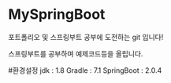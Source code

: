 # MySpringBoot
포트폴리오 및 스프링부트 공부에 도전하는 git 입니다!

스프링부트를 공부하며 예제코드등을 올립니다.

#환경설정
jdk : 1.8
Gradle : 7.1
SpringBoot : 2.0.4
